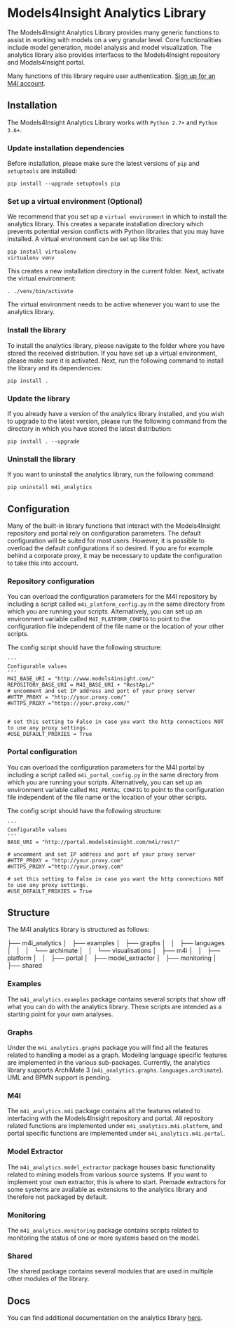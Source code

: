 # Models4Insight Analytics Library
The Models4Insight Analytics Library provides many generic functions to assist in working with models on a very granular level. Core functionalities include model generation, model analysis and model visualization. The analytics library also provides interfaces to the Models4Insight repository and Models4Insight portal.

Many functions of this library require user authentication. [Sign up for an M4I account](http://www.models4insight.com/).

## Installation
The Models4Insight Analytics Library works with `Python 2.7+` and `Python 3.6+`.

### Update installation dependencies
Before installation, please make sure the latest versions of `pip` and `setuptools` are installed:
```
pip install --upgrade setuptools pip
```

### Set up a virtual environment (Optional)
We recommend that you set up a `virtual environment` in which to install the analytics library. This creates a separate installation directory which prevents potential version conflicts with Python libraries that you may have installed. A virtual environment can be set up like this:
```
pip install virtualenv
virtualenv venv
```

This creates a new installation directory in the current folder. Next, activate the virtual environment:
```
. ./venv/bin/activate
```
The virtual environment needs to be active whenever you want to use the analytics library.

### Install the library
To install the analytics library, please navigate to the folder where you have stored the received distribution. If you have set up a virtual environment, please make sure it is activated. Next, run the following command to install the library and its dependencies:
```
pip install .
```

### Update the library
If you already have a version of the analytics library installed, and you wish to upgrade to the latest version, please run the following command from the directory in which you have stored the latest distribution:
```
pip install . --upgrade
```

### Uninstall the library
If you want to uninstall the analytics library, run the following command:
```
pip uninstall m4i_analytics
```

## Configuration
Many of the built-in library functions that interact with the Models4Insight repository and portal rely on configuration parameters. The default configuration will be suited for most users. However, it is possible  to overload the default configurations if so desired. If you are for example behind a corporate proxy, it may be necessary to update the configuration to take this into account. 

### Repository configuration
You can overload the configuration parameters for the M4I repository by including a script called `m4i_platform_config.py` in the same directory from which you are running your scripts. Alternatively, you can set up an environment variable called `M4I_PLATFORM_CONFIG` to point to the configuration file independent of the file name or the location of your other scripts.

The config script should have the following structure:
```
'''
Configurable values
'''
M4I_BASE_URI = "http://www.models4insight.com/"
REPOSITORY_BASE_URI = M4I_BASE_URI + "RestApi/"
# uncomment and set IP address and port of your proxy server
#HTTP_PROXY = "http://your.proxy.com/"
#HTTPS_PROXY ="https://your.proxy.com/"


# set this setting to False in case you want the http connections NOT to use any proxy settings.
#USE_DEFAULT_PROXIES = True
```

### Portal configuration
You can overload the configuration parameters for the M4I portal by including a script called `m4i_portal_config.py` in the same directory from which you are running your scripts. Alternatively, you can set up an environment variable called `M4I_PORTAL_CONFIG` to point to the configuration file independent of the file name or the location of your other scripts.

The config script should have the following structure:
```
'''
Configurable values 
'''
BASE_URI = "http://portal.models4insight.com/m4i/rest/"

# uncomment and set IP address and port of your proxy server
#HTTP_PROXY = "http://your.proxy.com"
#HTTPS_PROXY ="http://your.proxy.com"

# set this setting to False in case you want the http connections NOT to use any proxy settings.
#USE_DEFAULT_PROXIES = True
```

## Structure
The M4I analytics library is structured as follows:

├── m4i_analytics
│   ├── examples
│   ├── graphs
│   │   ├── languages
│   │   │   └── archimate
│   │   └── visualisations
│   ├── m4i
│   │   ├── platform
│   │   ├── portal
│   ├── model_extractor
│   ├── monitoring
│   ├── shared

### Examples
The `m4i_analytics.examples` package contains several scripts that show off what you can do with the analytics library. These scripts are intended as a starting point for your own analyses.

### Graphs
Under the `m4i_analytics.graphs` package you will find all the features related to handling a model as a graph. Modeling language specific features are implemented in the various sub-packages. Currently, the analytics library supports ArchiMate 3 (`m4i_analytics.graphs.languages.archimate`). UML and BPMN support is pending.

### M4I
The `m4i_analytics.m4i` package contains all the features related to interfacing with the Models4Insight repository and portal. All repository related functions are implemented under `m4i_analytics.m4i.platform`, and portal specific functions are implemented under `m4i_analytics.m4i.portal`.

### Model Extractor
The `m4i_analytics.model_extractor` package houses basic functionality related to mining models from various source systems. If you want to implement your own extractor, this is where to start. Premade extractors for some systems are available as extensions to the analytics library and therefore not packaged by default.

### Monitoring
The `m4i_analytics.monitoring` package contains scripts related to monitoring the status of one or more systems based on the model.

### Shared
The shared package contains several modules that are used in multiple other modules of the library. 

## Docs
You can find additional documentation on the analytics library [here](http://docs.models4insight.com/).
